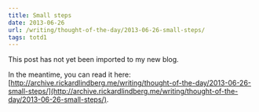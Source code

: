 ```yaml
---
title: Small steps
date: 2013-06-26
url: /writing/thought-of-the-day/2013-06-26-small-steps/
tags: totd1
---
```


This post has not yet been imported to my new blog.

In the meantime, you can read it here: [http://archive.rickardlindberg.me/writing/thought-of-the-day/2013-06-26-small-steps/](http://archive.rickardlindberg.me/writing/thought-of-the-day/2013-06-26-small-steps/).
